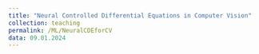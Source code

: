 ```yaml
---
title: "Neural Controlled Differential Equations in Computer Vision"
collection: teaching
permalink: /ML/NeuralCDEforCV
data: 09.01.2024
---
```

